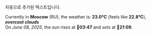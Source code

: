 
자동으로 추가된 텍스트입니다.

<!--START_SECTION:weather:moscow-->
Currently in **Moscow** (RU), the weather is: **23.0°C** (feels like **22.8°C**), ***overcast clouds***<br/>
On *June 08, 2025*, the *sun rises* at 🌅**03:47** and *sets* at 🌇**21:09**.
<!--END_SECTION:weather-->
